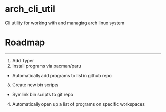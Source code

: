 # arch_cli_util
Cli utility for working with and managing arch linux system


# Roadmap
---
1. Add Typer
2. Install programs via pacman/paru
- Automatically add programs to list in github repo
3. Create new bin scripts
- Symlink bin scripts to git repo
4. Automatically open up a list of programs on specific workspaces